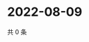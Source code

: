 # 2022-08-09

共 0 条

<!-- BEGIN WEIBO -->
<!-- 最后更新时间 Tue Aug 09 2022 01:20:52 GMT+0800 (China Standard Time) -->

<!-- END WEIBO -->
